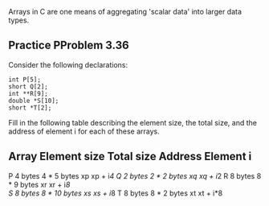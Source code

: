 

Arrays in C are one means of aggregating 'scalar data' into larger data types. 


## Practice PProblem 3.36
Consider the following declarations: 
```
int P[5];
short Q[2];
int **R[9];
double *S[10];
short *T[2];
```
Fill in the following table describing the element size, the total size, and the address of element i for each of these arrays.

Array   Element size    Total size      Address    Element i
--------------------------------------------------------------------------------------
  P     4 bytes         4 * 5 bytes      xp        xp + i*4
  Q     2 bytes         2 * 2 bytes      xq        xq + i*2
  R     8 bytes         8 * 9 bytes      xr        xr + i*8       
  S     8 bytes         8 * 10 bytes     xs        xs + i*8
  T     8 bytes         8 * 2 bytes      xt        xt + i*8